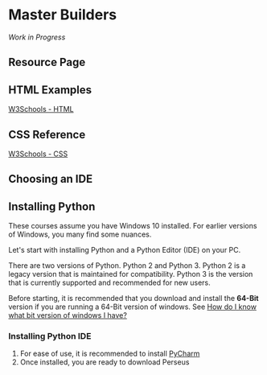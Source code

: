 # Master Builders
*Work in Progress*
## Resource Page

## HTML Examples
[W3Schools - HTML](https://www.w3schools.com/html/html_examples.asp)

## CSS Reference
[W3Schools - CSS](https://www.w3schools.com/css/css_examples.asp)

## Choosing an IDE

## Installing Python

These courses assume you have Windows 10 installed. For earlier versions of Windows, you many find some nuances.

Let's start with installing Python and a Python Editor (IDE) on your PC.

There are two versions of Python. Python 2 and Python 3. Python 2 is a legacy version that is maintained for compatibility. Python 3 is the version that is currently supported and recommended for new users.

Before starting, it is recommended that you download and install the **64-Bit** version if you are running a 64-Bit version of windows. See [How do I know what bit version of windows I have?](https://www.howtogeek.com/howto/21726/how-do-i-know-if-im-running-32-bit-or-64-bit-windows-answers/)

### Installing Python IDE

1. For ease of use, it is recommended to install [PyCharm](https://www.jetbrains.com/pycharm/download/download-thanks.html?platform=windows&code=PCC)
2. Once installed, you are ready to download Perseus











